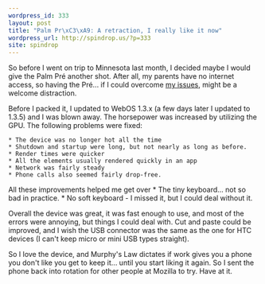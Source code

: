 ```yaml
---
wordpress_id: 333
layout: post
title: "Palm Pr\xC3\xA9: A retraction, I really like it now"
wordpress_url: http://spindrop.us/?p=333
site: spindrop
---
```

So before I went on trip to Minnesota last month, I decided maybe I would give the Palm Pré another shot.  After all, my parents have no internet access, so having the Pré... if I could overcome [my issues](/2009/11/19/palm-pre-always-hot/), might be a welcome distraction.

Before I packed it, I updated to WebOS 1.3.x (a few days later I updated to 1.3.5) and I was blown away.  The horsepower was increased by utilizing the GPU.  The following problems were fixed:

	* The device was no longer hot all the time
	* Shutdown and startup were long, but not nearly as long as before.
	* Render times were quicker
	* All the elements usually rendered quickly in an app
	* Network was fairly steady
	* Phone calls also seemed fairly drop-free.

All these improvements helped me get over
	* The tiny keyboard... not so bad in practice.
	* No soft keyboard - I missed it, but I could deal without it.

Overall the device was great, it was fast enough to use, and most of the errors were annoying, but things I could deal with.  Cut and paste could be improved, and I wish the USB connector was the same as the one for HTC devices (I can't keep micro or mini USB types straight).

So I love the device, and Murphy's Law dictates if work gives you a phone you don't like you get to keep it... until you start liking it again.  So I sent the phone back into rotation for other people at Mozilla to try.  Have at it.

